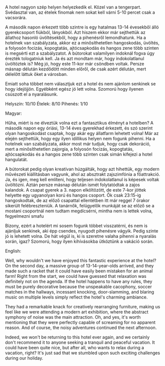 
A hotel nagyon szép helyen helyezkedik el. Közel van a tengerpart.
Svédasztal van, az ételek finomak nem sokat kell várni 5-10 percet csak a vacsorára.

A második napon érkezett több szintre is egy hatalmas 13-14 évesekből álló gyerekcsoport fiúkból, lányokból. Azt hiszem ekkor már sejthettük az állathoz hasonló üvöltésekből, hogy a pihenésről lemondhatunk. Ha a hotelnek van szabályzata, akkor ez a minősíthetetlen hangoskodás, üvöltés, a folyosón focizás, kopogtatás, ajtócsapkodás és hangos zene több szinten is megsérti ezt a szabályzatot.
A bútorokat valamilyen indoknál fogva úgy érezték tologatniuk kell. Ja és azt mondtam már, hogy indokolatlanul üvöltöztek is?
Még jó, hogy este 11-kor már csöndben voltak. Persze másnap délután kezdődött minden előről, de csak azért délután, mert délelőtt láttuk őket a városban.

Emiatt soha többet nem választjuk ezt a hotel és nem ajánlom senkinek se hogy idejöjjön. Egyébként egész jó lett volna. Szomorú hogy ilyenen csúszott el a nyaralásunk.

Helyszín: 10/10
Ételek: 8/10
Pihenés: 1/10

Magyar:

Hűha, miért is ne élveztük volna ezt a fantasztikus élményt a hotelben? A második napon egy óriási, 13-14 éves gyerekhad érkezett, és szó szerint olyan hangoskodást csaptak, hogy akár egy állatfarm lehetett volna! Már az elején sejthettük, hogy egy ilyen idillikus helyen nem fogunk pihenni. Ha a hotelnek van szabályzata, akkor most már tudjuk, hogy csak dekoráció, mert a minősíthetetlen zajorgia, a folyosón focizás, kopogtatás, ajtócsapkodás és a hangos zene több szinten csak simán kifejezi a hotel hangulatát.

A bútorokat pedig olyan kreatívan húzgálták, hogy azt hihettük, egy modern művészeti kiállításban vagyunk, ahol az absztrakt zajszimfónia a főattrakció. Ja, és igen, meg kell említeni, hogy teljesen indokolatlanul is képesek voltak üvöltözni. Aztán persze másnap délután ismét folytatódtak a zajos kalandok. A csapat gyerek a 3. napon elköltözött, de este 7-kor jöttek helyette egy ugyanolyan korú és hangos csoport. Ők csak 23:15-ig hangoskodtak, de az előző csapattal ellentétben itt már reggel 7 órakor sikerült felébreszteniük. A tanárnők, felügyelők munkáját se az előző se a mostani csoportnál nem tudtam megdícsérni, mintha nem is lettek volna, fegyelmezni smafu 

Bizony, ezért a hotelért mi sosem fogunk többet visszatérni, és nem is ajánljuk senkinek, aki épp csendes, nyugodt pihenésre vágyik. Pedig szinte jó is lehetett volna. De hát végül is, ki is szeretne valaha pihenni a nyaralás során, igaz? Szomorú, hogy ilyen kihívásokba ütköztünk a vakáció során.

English:

Well, why wouldn't we have enjoyed this fantastic experience at the hotel? On the second day, a massive group of 13-14-year-olds arrived, and they made such a racket that it could have easily been mistaken for an animal farm! Right from the start, we could have guessed that relaxation was definitely not on the agenda. If the hotel happens to have any rules, they must be purely decorative because the unspeakable cacophony, soccer matches in the hallways, incessant knocking, door-slamming, and blaring music on multiple levels simply reflect the hotel's charming ambiance.

They had a remarkable knack for creatively rearranging furniture, making us feel like we were attending a modern art exhibition, where the abstract symphony of noise was the main attraction. Oh, and yes, it's worth mentioning that they were perfectly capable of screaming for no apparent reason. And of course, the noisy adventures continued the next afternoon.

Indeed, we won't be returning to this hotel ever again, and we certainly don't recommend it to anyone seeking a tranquil and peaceful vacation. It could have been quite nice, but after all, who wants to relax during a vacation, right? It's just sad that we stumbled upon such exciting challenges during our holiday.
